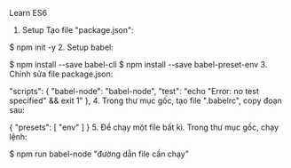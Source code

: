 Learn ES6
1. Setup
Tạo file "package.json":

 $ npm init -y
2. Setup babel:

 $ npm install --save babel-cli
 $ npm install --save babel-preset-env
3. Chỉnh sửa file package.json:

 "scripts": {
 	"babel-node": "babel-node",
 	"test": "echo \"Error: no test specified\" && exit 1"
 },
4. Trong thư mục gốc, tạo file ".babelrc", copy đoạn sau:

 {
 	"presets": [
 		"env"
 	]
 }
5. Để chạy một file bất kì. Trong thư mục gốc, chạy lệnh:

 $ npm run babel-node "đường dẫn file cần chạy"
